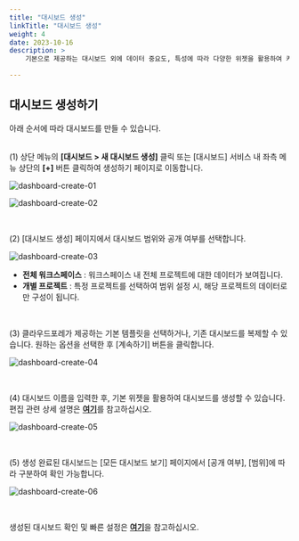 ```yaml
---
title: "대시보드 생성"
linkTitle: "대시보드 생성"
weight: 4
date: 2023-10-16
description: >
    기본으로 제공하는 대시보드 외에 데이터 중요도, 특성에 따라 다양한 위젯을 활용하여 커스텀 대시보드를 생성하고 관리할 수 있습니다. 

---
```


## 대시보드 생성하기

아래 순서에 따라 대시보드를 만들 수 있습니다.
<br>
<br>

(1) 상단 메뉴의 **[대시보드 > 새 대시보드 생성]** 클릭 또는 [대시보드] 서비스 내 좌측 메뉴 상단의 **[+]** 버튼 클릭하여 생성하기 페이지로 이동합니다. 

![dashboard-create-01](/ko/docs/guides/dashboards/dashboard-img/dashboard-create-01.png)

![dashboard-create-02](/ko/docs/guides/dashboards/dashboard-img/dashboard-create-02.png)

<br>

(2) [대시보드 생성] 페이지에서 대시보드 범위와 공개 여부를 선택합니다.

![dashboard-create-03](/ko/docs/guides/dashboards/dashboard-img/dashboard-create-03.png)

- **전체 워크스페이스** : 워크스페이스 내 전체 프로젝트에 대한 데이터가 보여집니다.
- **개별 프로젝트** : 특정 프로젝트를 선택하여 범위 설정 시, 해당 프로젝트의 데이터로만 구성이 됩니다.

<br>

(3) 클라우드포레가 제공하는 기본 템플릿을 선택하거나, 기존 대시보드를 복제할 수 있습니다. 원하는 옵션을 선택한 후 [계속하기] 버튼을 클릭합니다.

![dashboard-create-04](/ko/docs/guides/dashboards/dashboard-img/dashboard-create-04.png)

<br>

(4) 대시보드 이름을 입력한 후, 기본 위젯을 활용하여 대시보드를 생성할 수 있습니다. 편집 관련 상세 설명은 [**여기**](/ko/docs/guides/dashboards/edit)를 참고하십시오.

![dashboard-create-05](/ko/docs/guides/dashboards/dashboard-img/dashboard-create-05.png)

<br>

(5) 생성 완료된 대시보드는 [모든 대시보드 보기] 페이지에서 [공개 여부], [범위]에 따라 구분하여 확인 가능합니다.

![dashboard-create-06](/ko/docs/guides/dashboards/dashboard-img/dashboard-create-06.png)

<br>

생성된 대시보드 확인 및 빠른 설정은 [**여기**](/ko/docs/guides/dashboards/view)을 참고하십시오. 



